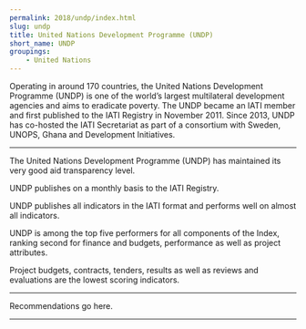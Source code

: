 ```yaml
---
permalink: 2018/undp/index.html
slug: undp
title: United Nations Development Programme (UNDP)
short_name: UNDP
groupings:
    - United Nations
---
```


Operating in around 170 countries, the United Nations Development Programme (UNDP) is one of the world’s largest multilateral development agencies and aims to eradicate poverty. The UNDP became an IATI member and first published to the IATI Registry in November 2011. Since 2013, UNDP has co-hosted the IATI Secretariat as part of a consortium with Sweden, UNOPS, Ghana and Development Initiatives.

---

The United Nations Development Programme (UNDP) has maintained its very good aid transparency level. 

UNDP publishes on a monthly basis to the IATI Registry.

UNDP publishes all indicators in the IATI format and performs well on almost all indicators. 

UNDP is among the top five performers for all components of the Index, ranking second for finance and budgets, performance as well as project attributes. 

Project budgets, contracts, tenders, results as well as reviews and evaluations are the lowest scoring indicators. 


---

Recommendations go here.

---
